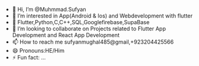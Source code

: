 - 👋 Hi, I’m @Muhmmad.Sufyan
- 👀 I’m interested in App(Android & Ios) and Webdevelopment with flutter
- 🌱 Flutter,Python,C,C++,SQL,Googlefirebase,SupaBase
- 💞️ I’m looking to collaborate on Projects related to Flutter App Development and React App Development
- 📫 How to reach me sufyanmughal485@gmail,+923204425566
- 😄 Pronouns:HE/Him
- ⚡ Fun fact: ...

<!---
sufiyan34/sufiyan34 is a ✨ special ✨ repository because its `README.md` (this file) appears on your GitHub profile.
You can click the Preview link to take a look at your changes.
--->

